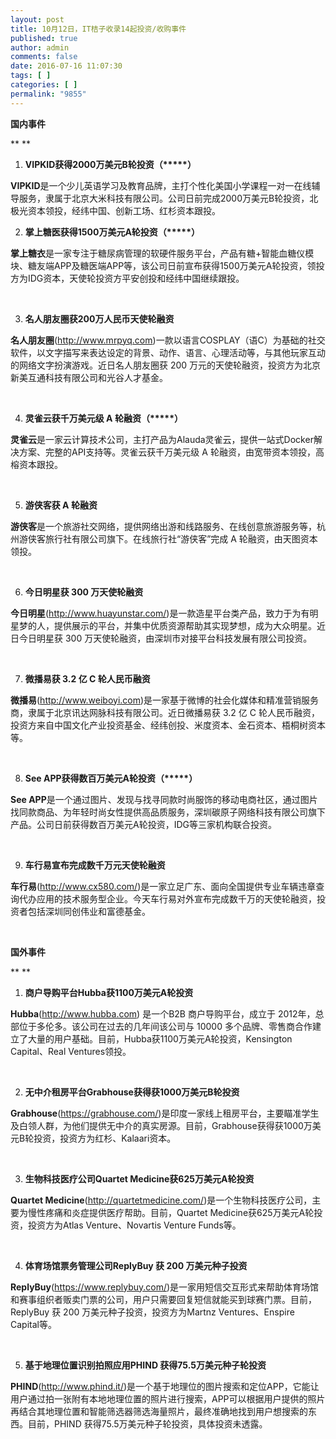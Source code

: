 ```yaml
---
layout: post
title: 10月12日，IT桔子收录14起投资/收购事件
published: true
author: admin
comments: false
date: 2016-07-16 11:07:30
tags: [ ]
categories: [ ]
permalink: "9855"
---
```

**国内事件**

** **

1. **VIPKID获得2000万美元B轮投资（\*****）**

**VIPKID**是一个少儿英语学习及教育品牌，主打个性化美国小学课程一对一在线辅导服务，隶属于北京大米科技有限公司。公司日前完成2000万美元B轮投资，北极光资本领投，经纬中国、创新工场、红杉资本跟投。
  
2. **掌上糖医获得1500万美元A轮投资（\*****）**

**掌上糖衣**是一家专注于糖尿病管理的软硬件服务平台，产品有糖+智能血糖仪模块、糖友端APP及糖医端APP等，该公司日前宣布获得1500万美元A轮投资，领投方为IDG资本，天使轮投资方平安创投和经纬中国继续跟投。

&nbsp;

3. **名人朋友圈获200万人民币天使轮融资**

**名人朋友圈**(http://www.mrpyq.com)一款以语言COSPLAY（语C）为基础的社交软件，以文字描写来表达设定的背景、动作、语言、心理活动等，与其他玩家互动的网络文字扮演游戏。近日名人朋友圈获 200 万元的天使轮融资，投资方为北京新美互通科技有限公司和光谷人才基金。

&nbsp;

4. **灵雀云获千万美元级 A 轮融资（\*****）**

**灵雀云**是一家云计算技术公司，主打产品为Alauda灵雀云，提供一站式Docker解决方案、完整的API支持等。灵雀云获千万美元级 A 轮融资，由宽带资本领投，高榕资本跟投。

&nbsp;

5. **游侠客获 A 轮融资**

**游侠客**是一个旅游社交网络，提供网络出游和线路服务、在线创意旅游服务等，杭州游侠客旅行社有限公司旗下。在线旅行社“游侠客”完成 A 轮融资，由天图资本领投。

&nbsp;

6. **今日明星获 300 万天使轮融资**

**今日明星**(http://www.huayunstar.com/)是一款造星平台类产品，致力于为有明星梦的人，提供展示的平台，并集中优质资源帮助其实现梦想，成为大众明星。近日今日明星获 300 万天使轮融资，由深圳市对接平台科技发展有限公司投资。

&nbsp;

7. **微播易获 3.2 亿 C 轮人民币融资**

**微播易**(http://www.weiboyi.com)是一家基于微博的社会化媒体和精准营销服务商，隶属于北京讯达网脉科技有限公司。近日微播易获 3.2 亿 C 轮人民币融资，投资方来自中国文化产业投资基金、经纬创投、米度资本、金石资本、梧桐树资本等。

&nbsp;

8. **See APP获得数百万美元A轮投资（\*****）**

**See APP**是一个通过图片、发现与找寻同款时尚服饰的移动电商社区，通过图片找同款商品、为年轻时尚女性提供高品质服务，深圳碳原子网络科技有限公司旗下产品。公司日前获得数百万美元A轮投资，IDG等三家机构联合投资。

&nbsp;

9. **车行易宣布完成数千万元天使轮融资**

**车行易**(http://www.cx580.com/)是一家立足广东、面向全国提供专业车辆违章查询代办应用的技术服务型企业。今天车行易对外宣布完成数千万的天使轮融资，投资者包括深圳同创伟业和富德基金。

&nbsp;

**国外事件**

** **

1. **商户导购平台Hubba获1100万美元A轮投资**

**Hubba**(http://www.hubba.com) 是一个B2B 商户导购平台，成立于 2012年，总部位于多伦多。该公司在过去的几年间该公司与 10000 多个品牌、零售商合作建立了大量的用户基础。目前，Hubba获1100万美元A轮投资，Kensington Capital、Real Ventures领投。

&nbsp;

2. **无中介租房平台Grabhouse获得获1000万美元B轮投资**

**Grabhouse**(https://grabhouse.com/)是印度一家线上租房平台，主要瞄准学生及白领人群，为他们提供无中介的真实房源。目前，Grabhouse获得获1000万美元B轮投资，投资方为红杉、Kalaari资本。

&nbsp;

3. **生物科技医疗公司Quartet Medicine获625万美元A轮投资**

**Quartet Medicine**(http://quartetmedicine.com/)是一个生物科技医疗公司，主要为慢性疼痛和炎症提供医疗帮助。目前，Quartet Medicine获625万美元A轮投资，投资方为Atlas Venture、Novartis Venture Funds等。

&nbsp;

4. **体育场馆票务管理公司ReplyBuy 获 200 万美元种子投资**

**ReplyBuy**(https://www.replybuy.com/)是一家用短信交互形式来帮助体育场馆和赛事组织者贩卖门票的公司，用户只需要回复短信就能买到球赛门票。目前，ReplyBuy 获 200 万美元种子投资，投资方为Martnz Ventures、Enspire Capital等。

&nbsp;

5. **基于地理位置识别拍照应用PHIND 获得75.5万美元种子轮投资**

**PHIND**(http://www.phind.it/)是一个基于地理位的图片搜索和定位APP，它能让用户通过拍一张附有本地地理位置的照片进行搜索，APP可以根据用户提供的照片再结合其地理位置和智能筛选器筛选海量照片，最终准确地找到用户想搜索的东西。目前，PHIND 获得75.5万美元种子轮投资，具体投资未透露。